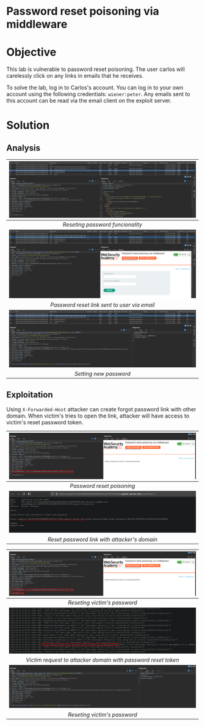 # Password reset poisoning via middleware
# Objective
This lab is vulnerable to password reset poisoning. The user carlos will carelessly click on any links in emails that he receives. 

To solve the lab, log in to Carlos's account. You can log in to your own account using the following credentials: `wiener:peter`. Any emails sent to this account can be read via the email client on the exploit server. 

# Solution
## Analysis
|![](Images/image-50.png)|
|:--:| 
| *Reseting password funcionality* |
|![](Images/image-51.png)|
| *Password reset link sent to user via email* |
|![](Images/image-52.png)|
| *Setting new password* |

## Exploitation
Using `X-Forwarded-Host` attacker can create forgot password link with other domain. When victim's tries to open the link, attacker will have access to victim's reset password token.

|![](Images/image-53.png)|
|:--:| 
| *Password reset poisoning* |
|![](Images/image-54.png)|
| *Reset password link with attacker's domain* |

|![](Images/image-55.png)|
|:--:| 
| *Reseting victim's password* |
|![](Images/image-56.png)|
| *Victim request to attacker domain with password reset token* |
|![](Images/image-57.png)|
| *Reseting victim's password* |
